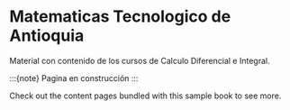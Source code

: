 # Matematicas Tecnologico de Antioquia

Material con contenido de los cursos de Calculo Diferencial e Integral.

:::{note}
Pagina en construcción
:::

Check out the content pages bundled with this sample book to see more.
